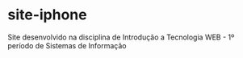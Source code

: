 # site-iphone
Site desenvolvido na disciplina de Introdução a Tecnologia WEB - 1º período de Sistemas de Informação
